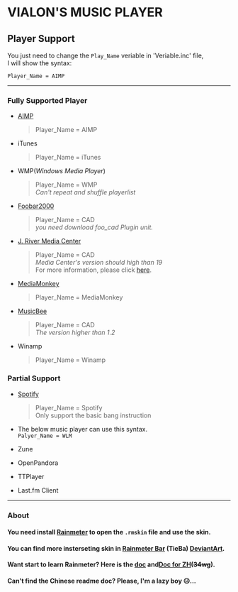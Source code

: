 # VIALON'S MUSIC PLAYER

## __Player Support__

You just need to change the `Play_Name` veriable in 'Veriable.inc' file,<br>
I will show the syntax:<br>
```
Player_Name = AIMP
```
---------
### __Fully Supported Player__
* [AIMP](https://www.aimp.ru/)<br>
    >Player_Name = AIMP
* iTunes<br>
    >Player_Name = iTunes
* WMP(_Windows Media Player_)
    >Player_Name = WMP<br>
    _Can't repeat and shuffle playerlist_
* [Foobar2000](https://www.foobar2000.org/)
    >Player_Name = CAD <br>
    _you need download foo_cad Plugin unit._ 
* [J. River Media Center](https://jriver.com/index.html)
    >Player_Name = CAD <br>
    _Media Center's version should high than 19_<br>
    For more information, please click [here](https://yabb.jriver.com/interact/index.php?topic=84508.0).
* [MediaMonkey](https://www.mediamonkey.com/)<br>
    >Player_Name = MediaMonkey
* [MusicBee](https://www.getmusicbee.com/)<br>
    >Player_Name = CAD <br>
     _The version higher than 1.2_
* Winamp<br>
    >Player_Name = Winamp 

### __Partial Support__
* [Spotify](https://www.spotify.com/hk-zh/)
    >Player_Name = Spotify<br>
    Only support the basic bang instruction

* The below music player can use this syntax.<br>
    `Palyer_Name = WLM`
* Zune
* OpenPandora
* TTPlayer
* Last.fm Client

--------
### __About__

#### You need install [Rainmeter](https://www.rainmeter.net/) to open the `.rmskin` file and use the skin.<br>

#### You can find more insterseting skin in [Rainmeter Bar](https://tieba.baidu.com/f?kw=rainmeter&ie=utf-8) (TieBa) [DeviantArt](https://www.deviantart.com/).<br>

#### Want start to learn Rainmeter? Here is the [doc](https://docs.rainmeter.net/index.html) and[Doc for ZH](https://pan.baidu.com/s/1yVnOPsSjdSwOMCa09hqM1g)(~~34wg~~).

#### Can't find the Chinese readme doc? Please, I'm a lazy boy 😐...